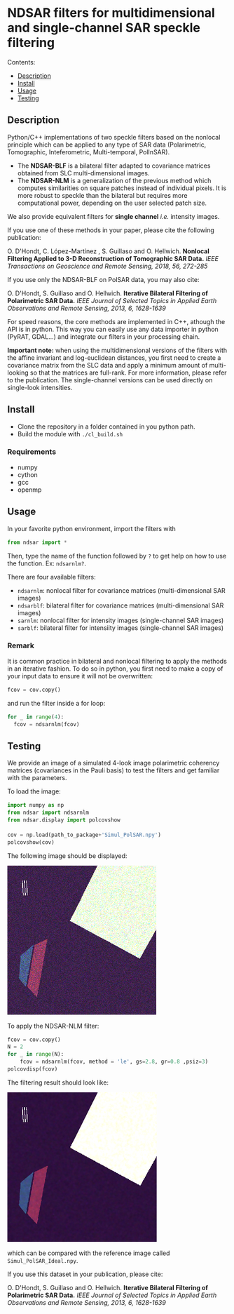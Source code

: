 # NDSAR filters for multidimensional and single-channel SAR speckle filtering

Contents:

- [Description](#description)
- [Install](#install)
- [Usage](#usage)
- [Testing](#testing)

## Description

Python/C++ implementations of two speckle filters based on the nonlocal principle which can be applied to any type of SAR data (Polarimetric, Tomographic, Inteferometric, Multi-temporal, PolInSAR). 

- The **NDSAR-BLF** is a bilateral filter adapted to covariance matrices obtained from SLC multi-dimensional images.
- The **NDSAR-NLM** is a generalization of the previous method which computes similarities on square patches instead of individual pixels. It is more robust to speckle than the bilateral but requires more computational power, depending on the user selected patch size.

We also provide equivalent filters for **single channel** _i.e._ intensity images.

If you use one of these methods in your paper, please cite the following publication:

O. D'Hondt, C. López-Martínez , S. Guillaso and O. Hellwich.
**Nonlocal Filtering Applied to 3-D Reconstruction of Tomographic SAR Data.**
_IEEE Transactions on Geoscience and Remote Sensing, 2018, 56, 272-285_   

If you use only the NDSAR-BLF on PolSAR data, you may also cite:

O. D'Hondt, S. Guillaso and O. Hellwich. 
**Iterative Bilateral Filtering of Polarimetric SAR Data.** 
_IEEE Journal of Selected Topics in Applied Earth Observations and Remote Sensing,  2013, 6, 1628-1639_

For speed reasons, the core methods are implemented in C++, athough the API is in python.
This way you can easily use any data importer in python (PyRAT, GDAL...) and integrate our filters in your processing chain. 

**Important note:** when using the multidimensional versions of the filters with the affine invariant and log-euclidean distances, you first need to create a covariance matrix from the SLC data and apply a minimum amount of multi-looking so that the matrices are full-rank. For more information, please refer to the publication. The single-channel versions can be used directly on single-look intensities.

## Install

- Clone the repository in a folder contained in you python path.
- Build the module with `./cl_build.sh`

### Requirements

- numpy
- cython
- gcc
- openmp

## Usage

In your favorite python environment, import the filters with

```python
from ndsar import *
```

Then, type the name of the function followed by `?` to get help on how to use the function. Ex: `ndsarnlm?`. 

There are four available filters:

- `ndsarnlm`: nonlocal filter for covariance matrices (multi-dimensional SAR images)
- `ndsarblf`: bilateral filter for covariance matrices (multi-dimensional SAR images)
- `sarnlm`: nonlocal filter for intensity images  (single-channel SAR images)
- `sarblf`: bilateral filter for intensiity images  (single-channel SAR images)

### Remark

It is common practice in bilateral and nonlocal filtering to apply the methods in an iterative fashion. 
To do so in python, you first need to make a copy of your input data to ensure it will not be overwritten:
```python
fcov = cov.copy()
```
and run the filter inside a for loop:
```python
for _ in range(4):
  fcov = ndsarnlm(fcov)
```

## Testing

We provide an image of a simulated 4-look image polarimetric coherency matrices (covariances in the Pauli basis) to test the filters and get familiar with the parameters.

To load the image:
```python
import numpy as np
from ndsar import ndsarnlm
from ndsar.display import polcovshow

cov = np.load(path_to_package+'Simul_PolSAR.npy')
polcovshow(cov)
```
The following image should be displayed:

![Noisy covariance](img/noisy.png)

To apply the NDSAR-NLM filter:
```python
fcov = cov.copy()
N = 2
for _ in range(N):
    fcov = ndsarnlm(fcov, method = 'le', gs=2.8, gr=0.8 ,psiz=3)
polcovdisp(fcov)
```
The filtering result should look like:

![Filtered covariance](img/filtered.png)

which can be compared with the reference image called `Simul_PolSAR_Ideal.npy`.

If you use this dataset in your publication, please cite:

O. D'Hondt, S. Guillaso and O. Hellwich. 
**Iterative Bilateral Filtering of Polarimetric SAR Data.** 
_IEEE Journal of Selected Topics in Applied Earth Observations and Remote Sensing,  2013, 6, 1628-1639_


